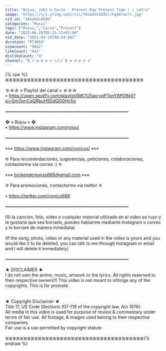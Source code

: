 ```yaml
---
title: "Rojuu, Jak2 & Carzé - Present Day Present Time ! | Letra"
image: "https:\/\/i.ytimg.com\/vi\/tKeaUUi4Zdo\/hqdefault.jpg"
vid_id: "tKeaUUi4Zdo"
categories: "Music"
tags: ["Rojuu,","Carzé","Present"]
date: "2021-06-29T05:15:17+03:00"
vid_date: "2021-03-14T00:54:49Z"
duration: "PT3M1S"
viewcount: "5892"
likeCount: "441"
dislikeCount: "4"
channel: "B r ø k e n \/\/ D e m ø n s"
---
```

{% raw %}≣≣≣≣≣≣≣≣≣≣≣≣≣≣≣≣≣≣≣≣≣≣≣≣≣≣≣≣≣≣≣≣≣≣≣≣≣≣<br /><br />☆☆☆  » Playlist del canal « ☆☆☆ <br />•  <a rel="nofollow" target="blank" href="https://open.spotify.com/playlist/6tK7U5axrypPTpnY8PDBk5?si=QmZpnCqQRbuH5DdQG0HvSg">https://open.spotify.com/playlist/6tK7U5axrypPTpnY8PDBk5?si=QmZpnCqQRbuH5DdQG0HvSg</a><br /><br />════════════════════════════════════════<br /><br /> ❖ » Rojuu « ❖<br />•  <a rel="nofollow" target="blank" href="https://www.instagram.com/rojuu/">https://www.instagram.com/rojuu/</a><br /><br />════════════════════════════════════════<br /><br />»»»  <a rel="nofollow" target="blank" href="https://www.instagram.com/conicxx/">https://www.instagram.com/conicxx/</a> «««<br /><br />✡ Para recomendaciones, sugerencias, peticiones, colaboraciones, contactarme vía correo :) ✡<br /><br />»»» brokendemonss666@gmail.com «««<br /><br />✡ Para promociones, contactarme vía twitter ✡<br /><br />• <a rel="nofollow" target="blank" href="https://twitter.com/conico666">https://twitter.com/conico666</a><br /><br />════════════════════════════════════════<br /><br />(Si la canción, foto, vídeo o cualquier material utilizado en el vídeo es tuyo y te gustaría que sea borrado, puedes hablarme mediante Instagram o correo y lo borraré de manera inmediata)<br /><br />(If the song, photo, video or any material used in the video is yours and you would like it to be deleted, you can talk to me through Instagram or email and I will delete it immediately)<br /><br />════════════════════════════════════════<br /><br />★ DISCLAIMER ★<br /> I do not own the anime, music, artwork or the lyrics. All rights reserved to their respective owners!!! This video is not meant to infringe any of the copyrights. This is for promote.<br /><br /><br />★ Copyright Disclaimer ★<br />Title 17, US Code (Sections 107-118 of the copyright law, Act 1976):<br />All media in this video is used for purpose of review &amp; commentary under terms of fair use. All footage, &amp; images used belong to their respective companies.<br />Fair use is a use permitted by copyright statute<br /><br />≣≣≣≣≣≣≣≣≣≣≣≣≣≣≣≣≣≣≣≣≣≣≣≣≣≣≣≣≣≣≣≣≣≣≣≣≣≣{% endraw %}
